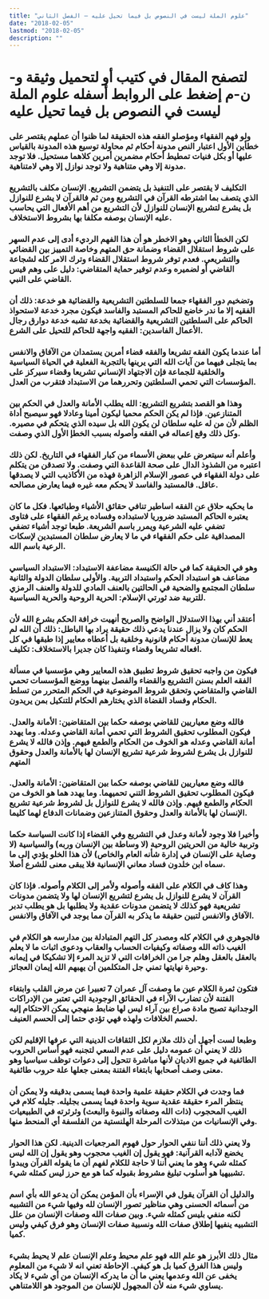 ```yaml
---
title: "علوم الملة ليست في النصوص بل فيما تحيل عليه – الفصل الثاني"
date: "2018-02-05"
lastmod: "2018-02-05"
description: ""
---
```

# **لتصفح المقال في كتيب أو لتحميل وثيقة و-ن-م إضغط على الروابط أسفله** **علوم الملة ليست في النصوص بل فيما تحيل عليه**

### ولو فهم الفقهاء ومؤصلو الفقه هذه الحقيقة لما ظنوا أن عملهم يقتصر على خطأين الأول اعتبار النص مدونة أحكام ثم محاولة توسيع هذه المدونة بالقياس عليها أو بكل فنيات تمطيط أحكام مضمرين أمرين كلاهما مستحيل. فلا توجد مدونة إلا وهي متناهية ولا توجد نوازل إلا وهي لامتناهية.

### التكليف لا يقتصر على التنفيذ بل يتضمن التشريع. الإنسان مكلف بالتشريع الذي يتصف بما اشترطه القرآن في التشريع ومن ثم فالقرآن لا يشرع للنوازل بل يشرع لتشريع الإنسان للنوازل لأن التشريع من أهم الأفعال التي يحاسب عليه الإنسان بوصفه مكلفا بها بشروط الاستخلاف.

### لكن الخطأ الثاني وهو الاخطر هو أن هذا الفهم الرديء أدى إلى عدم السهر على شروط استقلال القضاء وضمانة حق المتهم وخاصة التمييز بين القضائي والتشريعي. فعدم توفر شروط استقلال القضاء وترك الامر كله لشجاعة القاضي أو لضميره وعدم توفير حماية المتقاضي: دليل على وهم قيس القاضي على النبي.

### وتضخيم دور الفقهاء جمعا للسلطتين التشريعية والقضائية هو خدعة: ذلك أن الفقيه إلا ما ندر خاضع للحاكم المستبد والفاسد فيكون مجرد خدعة لاستحواذ الحاكم على السلطتين التشريعية والقضائية بخدعة تشبه خدعة دوارق رجال الأعمال الفاسدين: الفقيه واجهة للحاكم للتحيل على الشرع.

### أما عندما يكون الفقه تشريعا والفقه قضاء أمرين يستمدان من الآفاق والانفس بما يتجلى فيهما من آيات الله التي يرينها بالتجربة الفعلية في الحياة السياسية والخلقية للجماعة فإن الاجتهاد الإنساني تشريعا وقضاء سيركز على المؤسسات التي تحمي السلطتين وتحررهما من الاستبداد فتقرب من العدل.

### وهذا هو القصد بتشريع التشريع: الله يطلب الأمانة والعدل في الحكم بين المتنازعين. فإذا لم يكن الحكم محميا ليكون أمينا وعادلا فهو سيصبح أداة الظلم لأن من له عليه سلطان لن يكون الله بل سيده الذي يتحكم في مصيره. وكل ذلك وقع إعماله في الفقه وأصوله بسبب الخطإ الأول الذي وصفت.

### وأعلم أنه سيتعرض علي ببعض الأسماء من كبار الفقهاء في التاريخ. لكن ذلك اعتبره من الشذوذ الدال على صحة القاعدة التي وصفت. ولا تصدقن من يتكلم على دولة الفقهاء في عصور الإسلام الزاهرة فهذه من الأكاذيب التي لا يصدقها عاقل. فالمستبد والفاسد لا يحكم معه غيره فيما يعارض مصالحه.

### ما يحكيه حلاق عن الفقه اساطير تنافي حقائق الأشياء وطبائعها. فكل ما كان يعتبره الحاكم المستبد ضروريا لاستبداده وفساده يرغم الفقهاء على فتاوى تضفي عليه الشرعية ويمرر باسم الشريعة. طبعا توجد أشياء تضفي المصداقية على حكم الفقهاء في ما لا يعارض سلطان المستبدين لإسكات الرعية باسم الله.

### وهو في الحقيقة كما في حالة الكنيسة مضاعفة الاستبداد: الاستبداد السياسي مضاعف هو استبداد الحكم واستبداد التربية. والأولى سلطان الدولة والثانية سلطان المجتمع والضحية في الحالتين بالعنف المادي للدولة والعنف الرمزي للتربية ضد ثورتي الإسلام: الحرية الروحية والحرية السياسية.

### أعتقد أني بهذا الاستدلال الواضح والصريح أنهيت خرافة الحكم بشرع الله لأن الحكم كان ولا يزال عندنا يدعي ذلك حقيقة يراد بها الباطل: ذلك أن الله لم يعط للإنسان مدونة أحكام قانونية وخلقية بل أعطاه معايير إذا طبقها في كل افعاله تشريعا وقضاء وتنفيذا كان جديرا بالاستخلاف: تكليف.

### فيكون من واجبه تحقيق شروط تطبيق هذه المعايير وهي مؤسسيا في مسألة الفقه العلم بسنن التشريع والقضاء والفصل بينهما ووضع المؤسسات تحمي القاضي والمتقاضي وتحقق شروط الموضوعية في الحكم المتحرر من تسلط الحكام وفساد القضاة الذي يختارهم الحكام للتنكيل بمن يريدون.

### فالله وضع معياريين للقاضي بوصفه حكما بين المتقاضين: الأمانة والعدل. فيكون المطلوب تحقيق الشروط التي تحمي أمانة القاضي وعدله. وما يهدد أمانة القاضي وعدله هو الخوف من الحكام والطمع فيهم. وإذن فالله لا يشرع للنوازل بل يشرع لشروط شرعية تشريع الإنسان لها بالأمانة والعدل وحقوق المتهم

### فالله وضع معياريين للقاضي بوصفه حكما بين المتقاضين: الأمانة والعدل. فيكون المطلوب تحقيق الشروط التني تحميهما. وما يهدد هما هو الخوف من الحكام والطمع فيهم. وإذن فالله لا يشرع للنوازل بل لشروط شرعية تشريع الإنسان لها بالأمانة والعدل وحقوق المتنازعين وضمانات الدفاع لهما كليما.

### وأخيرا فلا وجود لأمانة وعدل في التشريع وفي القضاء إذا كانت السياسة حكما وتربية خالية من الحريتين الروحية (لا وساطة بين الإنسان وربه) والسياسية (لا وصاية على الإنسان في إدارة شأنه العام والخاص) لأن هذا الخلو يؤدي إلى ما سماه ابن خلدون فساد معاني الإنسانية فلا يبقى معنى للشرع أصلا.

### وهذا كاف في الكلام على الفقه وأصوله ولأمر إلى الكلام وأصوله. فإذا كان القرآن لا يشرع للنوازل بل يشرع لتشريع الإنسان لها ولا يتضمن مدونات تشريعية فهو كذلك لا يتضمن مدونات عقدية ولا يطلبها بل هو يطلب تدبر الآفاق والانفس لتبين حقيقة ما يذكر به القرآن مما يوجد في الآفاق والانفس.

### فالجوهري في الكلام كله ومصدر كل التهم المتبادلة بين مدارسه هو الكلام في الغيب ذاته الله وصفاته وكيفيات الحساب والعقاب ودعوى اثبات ما لا يعلم بالعقل بالعقل وهلم جرا من الخرافات التي لا تزيد المرء إلا تشكيكا في إيمانه وحيرة نهايتها تمني جل المتكلمين أن يهبهم الله إيمان العجائز.

### فتكون ثمرة الكلام عين ما وصفت آل عمران 7 تعبيرا عن مرض القلب وابتغاء الفتنة لأن تضارب الآراء في الحقائق الوجودية التي تعتبر من الإدراكات الوجدانية تصبح مادة صراع بين آراء ليس لها ضابط منهجي يمكن الاحتكام إليه لحسم الخلافات ولهذه فهي تؤدي حتما إلى الحسم العنيف.

### وطبعا لست أجهل أن ذلك ملازم لكل الثقافات الدينية التي عرفها الإقليم لكن ذلك لا يعني أن عمومه دليل على عدم السعي لتجنبه فهو أساس الحروب الطائفية في جميع الاديان لأنها مباشرة تتحول إلى دعوات توظف سياسيا وهو معنى وصف أصحابها بابتغاء الفتنة بمعنى جعلها علة حروب طائفية.

### فما وجدت في الكلام حقيقة علمية واحدة فيما يسمى بدقيقه ولا يمكن أن ينتظر المرء حقيقة عقدية سوية واحدة فيما يسمى بجليله. جليله كلام في الغيب المحجوب (ذات الله وصفاته والنبوة والبعث) وثرثرته في الطبيعيات وفي الإنسانيات من مبتذلات المرحلة الهلنستية من الفلسفة أي المنحط منها.

### ولا يعني ذلك أننا ننفي الحوار حول فهوم المرجعيات الدينية. لكن هذا الحوار يخضع لآدابه القرآنية: فهو يقول إن الغيب محجوب وهو يقول إن الله ليس كمثله شيء وهو ما يعني أننا لا حاجة للكلام لفهم أن ما يقوله القرآن ويبدوا تشبيهيا هو أسلوب تبليغ مشروط بقبوله كما هو مع حرز ليس كمثله شيء.

### والدليل أن القرآن يقول في الإسراء بأن المؤمن يمكن أن يدعو الله بأي اسم من أسمائه الحسنى وهي مناظير تصور الإنسان لله وفيها شيء من التشبيه لكنه منفي بليس كمثله شيء. وبين صفات الله وصفات الإنسان من علل التشبيه ينفيها إطلاق صفات الله ونسبية صفات الإنسان وهو فرق كيفي وليس كميا.

### مثال ذلك الأبرز هو علم الله فهو علم محيط وعلم الإنسان علم لا يحيط بشيء وليس هذا الفرق كميا بل هو كيفي. الإحاطة تعني انه لا شيء من المعلوم يخفى عن الله وعدمها يعني ما أن ما يدركه الإنسان من أي شيء لا يكاد يساوي شيء منه لأن المجهول للإنسان من الموجود هو اللامتناهي.

###